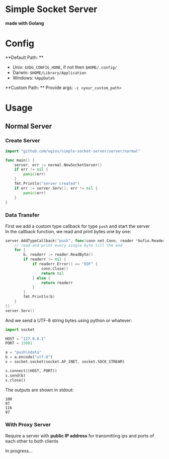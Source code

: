 # Simple Socket Server

**made with Golang**


# Config
**Default Path: **
- Unix: `$XDG_CONFIG_HOME`, if not then `$HOME/.config/`
- Darwin: `$HOME/Library/Application`
- Windows: `%AppData%`


**Custom Path: **
Provide args: `-c <your_custom_path>`


# Usage

## Normal Server

### Create Server
```go
import "github.com/ogios/simple-socket-server/server/normal"

func main() {
	server, err := normal.NewSocketServer()
	if err != nil {
		panic(err)
	}
	fmt.Println("server created")
	if err := server.Serv(); err != nil {
		panic(err)
	}
}
```

### Data Transfer
First we add a custom type callback for type `push` and start the server  
In the callback function, we read and print bytes one by one:
```go
server.AddTypeCallback("push", func(conn net.Conn, reader *bufio.Reader) error {
    // read and print every single byte till the end
    for {
        b, readerr := reader.ReadByte()
        if readerr != nil {
            if readerr.Error() == "EOF" {
                conn.Close()
                return nil
            } else {
                return readerr
            }
        }
        fmt.Println(b)
    }
})
server.Serv()
```
And we send a UTF-8 string bytes using python or whatever:  
```python
import socket

HOST = "127.0.0.1"
PORT = 15001

a = "push\ndata"
b = a.encode("utf-8")
s = socket.socket(socket.AF_INET, socket.SOCK_STREAM)

s.connect((HOST, PORT))
s.send(b)
s.close()
```
The outputs are shown in stdout:
```
100
97
116
97
```

### With Proxy Server
Require a server with **public IP address** for transmitting ips and ports of each other to both clients

In progress...
